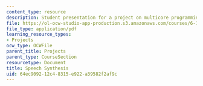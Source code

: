 ```yaml
---
content_type: resource
description: Student presentation for a project on multicore programming.
file: https://ol-ocw-studio-app-production.s3.amazonaws.com/courses/6-189-multicore-programming-primer-january-iap-2007/64ec909212c48315e922a39582f2af9c_speechsynthesis.pdf
file_type: application/pdf
learning_resource_types:
- Projects
ocw_type: OCWFile
parent_title: Projects
parent_type: CourseSection
resourcetype: Document
title: Speech Synthesis
uid: 64ec9092-12c4-8315-e922-a39582f2af9c
---
```

